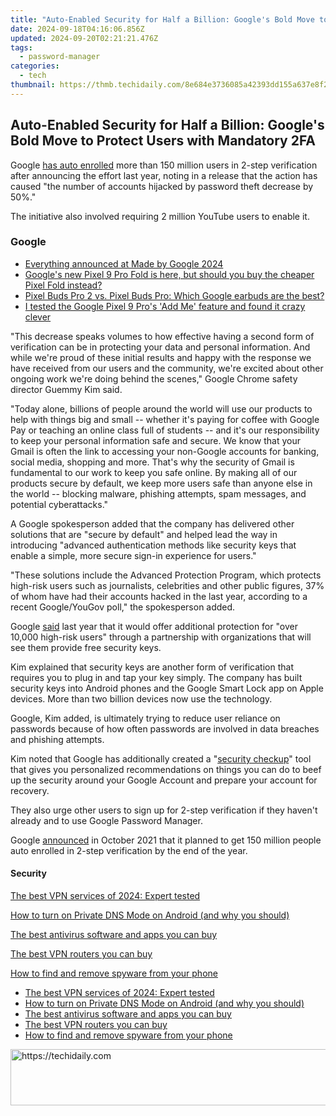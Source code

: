 ```yaml
---
title: "Auto-Enabled Security for Half a Billion: Google's Bold Move to Protect Users with Mandatory 2FA"
date: 2024-09-18T04:16:06.856Z
updated: 2024-09-20T02:21:21.476Z
tags:
  - password-manager
categories:
  - tech
thumbnail: https://thmb.techidaily.com/8e684e3736085a42393dd155a637e8f217c26c390b45353b04f9ee1e79b6412e.jpg
---
```


## Auto-Enabled Security for Half a Billion: Google's Bold Move to Protect Users with Mandatory 2FA

Google [has auto enrolled](https://blog.google/technology/safety-security/reducing-account-hijacking/) more than 150 million users in 2-step verification after announcing the effort last year, noting in a release that the action has caused "the number of accounts hijacked by password theft decrease by 50%."

The initiative also involved requiring 2 million YouTube users to enable it. 

### Google

* [Everything announced at Made by Google 2024](https://www.zdnet.com/article/everything-announced-at-made-by-google-2024-pixel-9-pro-fold-gemini-watch-3-and-more/)
* [Google's new Pixel 9 Pro Fold is here, but should you buy the cheaper Pixel Fold instead?](https://www.zdnet.com/article/google-pixel-9-pro-fold-vs-pixel-fold/)
* [Pixel Buds Pro 2 vs. Pixel Buds Pro: Which Google earbuds are the best?](https://www.zdnet.com/article/pixel-buds-pro-2-vs-pixel-buds-pro-which-google-earbuds-are-the-best/)
* [I tested the Google Pixel 9 Pro's 'Add Me' feature and found it crazy clever](https://www.zdnet.com/article/the-google-pixel-9-pros-add-me-feature-is-an-ar-camera-tool-youll-actually-use/)

"This decrease speaks volumes to how effective having a second form of verification can be in protecting your data and personal information. And while we're proud of these initial results and happy with the response we have received from our users and the community, we're excited about other ongoing work we're doing behind the scenes," Google Chrome safety director Guemmy Kim said. 

"Today alone, billions of people around the world will use our products to help with things big and small -- whether it's paying for coffee with Google Pay or teaching an online class full of students -- and it's our responsibility to keep your personal information safe and secure. We know that your Gmail is often the link to accessing your non-Google accounts for banking, social media, shopping and more. That's why the security of Gmail is fundamental to our work to keep you safe online. By making all of our products secure by default, we keep more users safe than anyone else in the world -- blocking malware, phishing attempts, spam messages, and potential cyberattacks."

A Google spokesperson added that the company has delivered other solutions that are "secure by default" and helped lead the way in introducing "advanced authentication methods like security keys that enable a simple, more secure sign-in experience for users."

"These solutions include the Advanced Protection Program, which protects high-risk users such as journalists, celebrities and other public figures, 37% of whom have had their accounts hacked in the last year, according to a recent Google/YouGov poll," the spokesperson added. 

Google [said](https://www.zdnet.com/article/by-end-of-2021-google-plans-to-auto-enroll-150-million-users-in-two-step-verification-and-require-2-million-youtube-creators-to-turn-it-on/) last year that it would offer additional protection for "over 10,000 high-risk users" through a partnership with organizations that will see them provide free security keys. 

Kim explained that security keys are another form of verification that requires you to plug in and tap your key simply. The company has built security keys into Android phones and the Google Smart Lock app on Apple devices. More than two billion devices now use the technology. 

Google, Kim added, is ultimately trying to reduce user reliance on passwords because of how often passwords are involved in data breaches and phishing attempts. 

Kim noted that Google has additionally created a "[security checkup](https://myaccount.google.com/security-checkup/6)" tool that gives you personalized recommendations on things you can do to beef up the security around your Google Account and prepare your account for recovery. 

They also urge other users to sign up for 2-step verification if they haven't already and to use Google Password Manager.

Google [announced](https://www.zdnet.com/article/by-end-of-2021-google-plans-to-auto-enroll-150-million-users-in-two-step-verification-and-require-2-million-youtube-creators-to-turn-it-on/) in October 2021 that it planned to get 150 million people auto enrolled in 2-step verification by the end of the year. 

#### Security

[The best VPN services of 2024: Expert tested](https://www.zdnet.com/article/best-vpn/ "The best VPN services of 2024: Expert tested")

[How to turn on Private DNS Mode on Android (and why you should)](https://www.zdnet.com/article/how-to-turn-on-private-dns-mode-on-android-and-why-you-should/ "How to turn on Private DNS Mode on Android (and why you should)")

[The best antivirus software and apps you can buy](https://www.zdnet.com/article/best-antivirus/ "The best antivirus software and apps you can buy")

[The best VPN routers you can buy](https://www.zdnet.com/article/best-vpn-router/ "The best VPN routers you can buy")

[How to find and remove spyware from your phone](https://www.zdnet.com/article/how-to-find-and-remove-spyware-from-your-phone/ "How to find and remove spyware from your phone")

* [The best VPN services of 2024: Expert tested](https://www.zdnet.com/article/best-vpn/ "The best VPN services of 2024: Expert tested")
* [How to turn on Private DNS Mode on Android (and why you should)](https://www.zdnet.com/article/how-to-turn-on-private-dns-mode-on-android-and-why-you-should/ "How to turn on Private DNS Mode on Android (and why you should)")
* [The best antivirus software and apps you can buy](https://www.zdnet.com/article/best-antivirus/ "The best antivirus software and apps you can buy")
* [The best VPN routers you can buy](https://www.zdnet.com/article/best-vpn-router/ "The best VPN routers you can buy")
* [How to find and remove spyware from your phone](https://www.zdnet.com/article/how-to-find-and-remove-spyware-from-your-phone/ "How to find and remove spyware from your phone")

<ins class="adsbygoogle"
     style="display:block"
     data-ad-format="autorelaxed"
     data-ad-client="ca-pub-7571918770474297"
     data-ad-slot="1223367746"></ins>

<ins class="adsbygoogle"
     style="display:block"
     data-ad-client="ca-pub-7571918770474297"
     data-ad-slot="8358498916"
     data-ad-format="auto"
     data-full-width-responsive="true"></ins>



<!-- affiliate ads begin -->
<a href="https://bluettius.sjv.io/c/5597632/2139115/17108" target="_top" id="2139115">
  <img src="//a.impactradius-go.com/display-ad/17108-2139115" border="0" alt="https://techidaily.com" width="728" height="90"/>
</a>
<img height="0" width="0" src="https://bluettius.sjv.io/i/5597632/2139115/17108" style="position:absolute;visibility:hidden;" border="0" />
<!-- affiliate ads end -->

